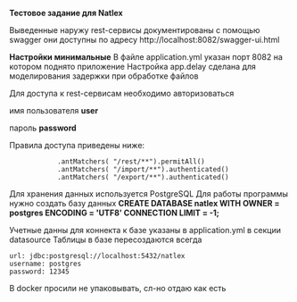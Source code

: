 **Тестовое задание для Natlex**

Выведенные наружу rest-сервисы документированы с помощью swagger
они доступны по адресу http://localhost:8082/swagger-ui.html

**Настройки минимальные**
В файле application.yml указан порт 8082 на котором поднято приложение
Настройка app.delay сделана для моделирования задержки при обработке файлов

Для доступа к rest-сервисам необходимо авторизоваться

имя пользователя    **user**

пароль           **password**

Правила доступа приведены ниже:

                .antMatchers( "/rest/**").permitAll()
                .antMatchers( "/import/**").authenticated()
                .antMatchers( "/export/**").authenticated()

Для хранения данных используется PostgreSQL
Для работы программы нужно создать базу данных 
**CREATE DATABASE natlex WITH OWNER = postgres ENCODING = 'UTF8' CONNECTION LIMIT = -1;**

Учетные данны для коннекта к базе указаны в application.yml в секции datasource
Таблицы в базе пересоздаются всегда

    url: jdbc:postgresql://localhost:5432/natlex
    username: postgres
    password: 12345

В docker просили не упаковывать, сл-но отдаю как есть